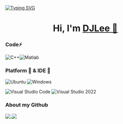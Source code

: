 [![Typing SVG](https://readme-typing-svg.demolab.com?font=Fira+Code&size=32&pause=1000&vCenter=true&repeat=false&width=512&height=32&lines=WELCOME+TO+MY+GITHUB!%E2%9C%A8)](https://git.io/typing-svg)

<h1 align="center">
  Hi, I'm <a href="https://northpoleforce.github.io/" target="_blank">DJLee 👋</a> <br>
</h1>

### Code⚡ 
![C++](https://img.shields.io/badge/C++-00599C?style=flat-square&logo=CPlusPlus&logoColor=white)![Matlab](https://img.shields.io/badge/-Matlab-pink?style=flat-square&logo=Matlab)

### Platform 🧰 & IDE 🔧 
![Ubuntu](https://img.shields.io/badge/Ubuntu-E95420?style=flat-square&logo=Ubuntu&logoColor=white)
![Windows](https://img.shields.io/badge/Windows-0078D6?style=flat-square&logo=windows&logoColor=white)

![Visual Studio Code](https://img.shields.io/badge/-Visual%20Studio%20Code-007ACC?style=flat-square&logo=Visual%20Studio%20Code&logoColor=fff)
![Visual Studio 2022](https://img.shields.io/badge/-Visual%20Studio%202022-007ACC?style=flat-square&logo=Visual%20Studio%20Code&logoColor=fff)

### About my Github
<a href="https://github.com/anuraghazra/github-readme-stats">
  <img align="center" src="https://github-readme-stats.vercel.app/api?username=DongjunLee22&count_private=true&show_icons=true&theme=transparent" />
</a>
<a href="https://github.com/anuraghazra/github-readme-stats">
  <img align="center" src="https://github-readme-stats.vercel.app/api/top-langs/?username=DongjunLee22&layout=compact" />
</a>


